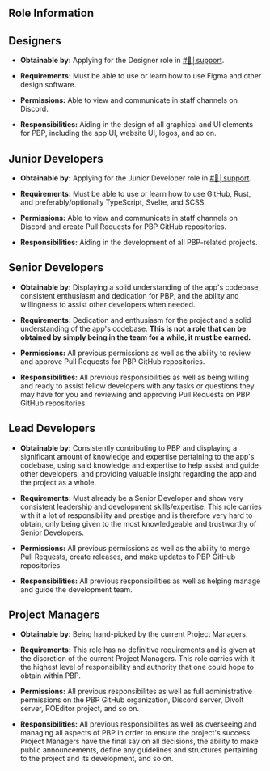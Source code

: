 ## Role Information

## Designers
- **Obtainable by:** Applying for the Designer role in [#🎫│support](https://discord.com/channels/1031496547696914482/1031501722121674752).

- **Requirements:** Must be able to use or learn how to use Figma and other design software.

- **Permissions:** Able to view and communicate in staff channels on Discord.

- **Responsibilities:** Aiding in the design of all graphical and UI elements for PBP, including the app UI, website UI, logos, and so on.


## Junior Developers
- **Obtainable by:** Applying for the Junior Developer role in [#🎫│support](https://discord.com/channels/1031496547696914482/1031501722121674752).

- **Requirements:** Must be able to use or learn how to use GitHub, Rust, and preferably/optionally TypeScript, Svelte, and SCSS.

- **Permissions:** Able to view and communicate in staff channels on Discord and create Pull Requests for PBP GitHub repositories.

- **Responsibilities:** Aiding in the development of all PBP-related projects.


## Senior Developers
- **Obtainable by:** Displaying a solid understanding of the app's codebase, consistent enthusiasm and dedication for PBP, and the ability and willingness to assist other developers when needed.

- **Requirements:** Dedication and enthusiasm for the project and a solid understanding of the app's codebase. **This is not a role that can be obtained by simply being in the team for a while, it must be earned.**

- **Permissions:** All previous permissions as well as the ability to review and approve Pull Requests for PBP GitHub repositories.

- **Responsibilities:** All previous responsibilities as well as being willing and ready to assist fellow developers with any tasks or questions they may have for you and reviewing and approving Pull Requests on PBP GitHub repositories.


## Lead Developers
- **Obtainable by:** Consistently contributing to PBP and displaying a significant amount of knowledge and expertise pertaining to the app's codebase, using said knowledge and expertise to help assist and guide other developers, and providing valuable insight regarding the app and the project as a whole.

- **Requirements:** Must already be a Senior Developer and show very consistent leadership and development skills/expertise. This role carries with it a lot of responsibility and prestige and is therefore very hard to obtain, only being given to the most knowledgeable and trustworthy of Senior Developers.

- **Permissions:** All previous permissions as well as the ability to merge Pull Requests, create releases, and make updates to PBP GitHub repositories. 

- **Responsibilities:** All previous responsibilities as well as helping manage and guide the development team.


## Project Managers
- **Obtainable by:** Being hand-picked by the current Project Managers.

- **Requirements:** This role has no definitive requirements and is given at the discretion of the current Project Managers. This role carries with it the highest level of responsibility and authority that one could hope to obtain within PBP.

- **Permissions:** All previous responsibilites as well as full administrative permissions on the PBP GitHub organization, Discord server, Divolt server, POEditor project, and so on.

- **Responsibilities:** All previous responsibilites as well as overseeing and managing all aspects of PBP in order to ensure the project's success. Project Managers have the final say on all decisions, the ability to make public announcements, define any guidelines and structures pertaining to the project and its development, and so on.
